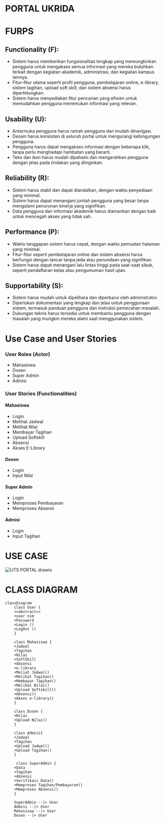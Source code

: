 # PORTAL UKRIDA
# FURPS
## Functionality (F):
-	Sistem harus memberikan fungsionalitas lengkap yang memungkinkan pengguna untuk mengakses semua informasi yang mereka butuhkan terkait dengan kegiatan akademik, administrasi, dan kegiatan kampus lainnya. <br>
-	Fitur-fitur utama seperti profil pengguna, pembelajaran online, e-library,  sistem tagihan, upload soft skill, dan sistem absensi harus diperhitungkan. <br>
-	Sistem harus menyediakan fitur pencarian yang efisien untuk memudahkan pengguna menemukan informasi yang relevan. <br>
## Usability (U):
-	Antarmuka pengguna harus ramah pengguna dan mudah dinavigasi. <br>
-	Desain harus konsisten di seluruh portal untuk mengurangi kebingungan pengguna. <br>
-	Pengguna harus dapat mengakses informasi dengan beberapa klik, tanpa perlu menghadapi hambatan yang berarti. <br>
-	Teks dan ikon harus mudah dipahami dan mengarahkan pengguna dengan jelas pada tindakan yang diinginkan.
## Reliability (R):
-	Sistem harus stabil dan dapat diandalkan, dengan waktu penyediaan yang minimal. <br>
-	Sistem harus dapat menangani jumlah pengguna yang besar tanpa mengalami penurunan kinerja yang signifikan. <br>
-	Data pengguna dan informasi akademik harus diamankan dengan baik untuk mencegah akses yang tidak sah.
## Performance (P):
-	Waktu tanggapan sistem harus cepat, dengan waktu pemuatan halaman yang minimal. <br>
-	Fitur-fitur seperti pembelajaran online dan sistem absensi harus berfungsi dengan lancar tanpa jeda atau penundaan yang signifikan. <br>
-	Sistem harus dapat menangani lalu lintas tinggi pada saat-saat sibuk, seperti pendaftaran kelas atau pengumuman hasil ujian.
## Supportability (S):
-	Sistem harus mudah untuk dipelihara dan diperbarui oleh administrator. <br>
-	Diperlukan dokumentasi yang lengkap dan jelas untuk penggunaan sistem, termasuk panduan pengguna dan instruksi pemecahan masalah. <br>
-	Dukungan teknis harus tersedia untuk membantu pengguna dengan masalah yang mungkin mereka alami saat menggunakan sistem.
# Use Case and User Stories
### User Roles (Actor)
-	Mahasiswa
-	Dosen
-	Super Admin
-	Admisi
### User Stories (Functionalities)
#### Mahasiswa
-	Login
-	Melihat Jadwal
-	Melihat Nilai
-	Membayar Tagihan
-	Upload Softskill
-	Absensi
-	Akses E-Library
#### Dosen
-	Login
-	Input Nilai
#### Super Admin
-	Login
-	Memproses Pembayaran
-	Memproses Absensi
#### Admisi
- Login
-	Input Tagihan

# USE CASE 
![UTS PORTAL drawio](https://github.com/Kevin-Divra/UTSoopPORTAL/assets/151398701/95aca01c-7466-40c8-9472-e63221ae4d9a)


# CLASS DIAGRAM
```mermaid
classDiagram
    class User {
    <<abstract>>
    +user nim
    +Password
    +Login ()
    +LogOut ()
    }
    
    class Mahasiswa {
    +Jadwal
    +Tagihan
    +Nilai
    +SoftSkill
    +Absensi
    +e-library
    +Meliat Jadwal()
    +Melihat Tagihan()
    +Membayar Tagihan()
    +Melihat Nilai()
    +Upload Softskill()
    +Absensi()
    +Akses e-library()
    }
    
    class Dosen {
    +Nilai
    +Upload Nilai()
    }
    
    class Admisi{
    +Jadwal
    +Tagihan
    +Upload Jadwal()
    +Upload Tagihan()
    }
    
     class SuperAdmin {
    +Data
    +Tagihan
    +Absensi
    +Verifikasi Data()
    +Memproses Tagihan/Pembayaran()
    +Memproses Absensi()
    }
    
    SuperAdmin --|> User
    Admisi --|> User
    Mahasiswa --|> User
    Dosen --|> User
```

